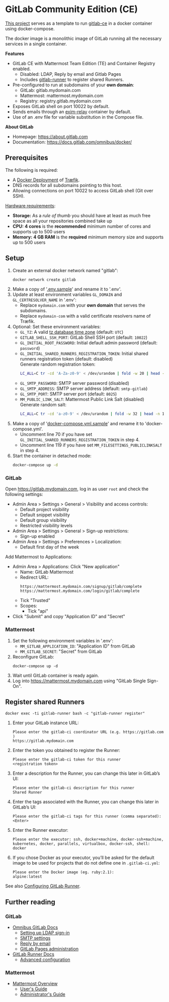 # GitLab Community Edition (CE)

[This project](https://gitlab.b-data.ch/docker/deployments/gitlab-ce) serves as
a template to run [gitlab-ce](https://hub.docker.com/r/gitlab/gitlab-ce) in a
docker container using docker-compose.

The docker image is a monolithic image of GitLab running all the necessary
services in a single container.

**Features**

*  GitLab CE with Mattermost Team Edition (TE) and Container Registry enabled.
    *  Disabled: LDAP, Reply by email and Gitlab Pages
    *  Includes [gitlab-runner](https://hub.docker.com/r/gitlab/gitlab-runner)
       to register shared Runners.
*  Pre-configured to run at subdomains of your **own domain**:
    *  GitLab: gitlab.mydomain.com
    *  Mattermost: mattermost.mydomain.com
    *  Registry: registry.gitlab.mydomain.com
*  Exposes GitLab shell on port 10022 by default.
*  Sends emails through an
   [exim-relay](https://hub.docker.com/r/devture/exim-relay) container by
   default.
*  Use of an .env file for variable substitution in the Compose file.

**About GitLab**

*  Homepage: https://about.gitlab.com
*  Documentation: https://docs.gitlab.com/omnibus/docker/

## Prerequisites

The following is required:

*  A [Docker Deployment](https://gitlab.b-data.ch/docker/deployments) of
   [Træfik](https://gitlab.b-data.ch/docker/deployments/traefik).
*  DNS records for all subdomains pointing to this host.
*  Allowing connections on port 10022 to access GitLab shell (Git over SSH).

[Hardware requirements](https://docs.gitlab.com/ee/install/requirements.html#hardware-requirements):

*  **Storage:** As a _rule of thumb_ you should have at least as much free space as
   all your repositories combined take up
*  **CPU:** **4 cores** is the **recommended** minimum number of cores and supports
   up to 500 users
*  **Memory:** **4 GB RAM** is the **required** minimum memory size and supports up
   to 500 users

## Setup

1.  Create an external docker network named "gitlab":  
    ```bash
    docker network create gitlab
    ```
1.  Make a copy of '[.env.sample](.env.sample)' and rename it to '.env'.
1.  Update at least environment variables `GL_DOMAIN` and
    `GL_CERTRESOLVER_NAME` in '.env':
    *  Replace `mydomain.com` with your **own domain** that serves the
       subdomains.
    *  Replace `mydomain-com` with a valid certificate resolvers name of Træfik.
1.  Optional: Set these environment variables:
    *  `GL_TZ`: A valid [tz database time zone](https://en.wikipedia.org/wiki/List_of_tz_database_time_zones)
        (default: `UTC`)
    *  `GITLAB_SHELL_SSH_PORT`: GitLab Shell SSH port (default: `10022`)
    *  `GL_INITIAL_ROOT_PASSWORD`: Initial default admin password (default:
        `password`)
    *  `GL_INITIAL_SHARED_RUNNERS_REGISTRATION_TOKEN`: Initial shared runners
        registration token (default: disabled)  
        Generate random registration token:  
        ```bash
        LC_ALL=C tr -cd 'A-Za-z0-9' < /dev/urandom | fold -w 20 | head -n 1
        ```
    *  `GL_SMTP_PASSWORD`: SMTP server password (disabled)
    *  `GL_SMTP_ADDRESS`: SMTP server address (default: `smtp-gitlab`)
    *  `GL_SMTP_PORT`: SMTP server port (default: `8025`)
    *  `MM_PUBLIC_LINK_SALT`: Mattermost Public Link Salt (disabled)  
        Generate random salt:  
        ```bash
        LC_ALL=C tr -cd 'a-z0-9' < /dev/urandom | fold -w 32 | head -n 1
        ```
1.  Make a copy of '[docker-compose.yml.sample](docker-compose.yml.sample)' and
    rename it to 'docker-compose.yml'.
    *  Uncomment line 70 if you have set
       `GL_INITIAL_SHARED_RUNNERS_REGISTRATION_TOKEN` in step 4.
    *  Uncomment line 119 if you have set `MM_FILESETTINGS_PUBLICLINKSALT` in
       step 4.
1.  Start the container in detached mode:  
    ```bash
    docker-compose up -d
    ```

### GitLab

Open https://gitlab.mydomain.com, log in as user `root` and check the following
settings:

*  Admin Area > Settings > General > Visibility and access controls:
    *  Default project visibility
    *  Default snippet visibility
    *  Default group visibility
    *  Restricted visibility levels
*  Admin Area > Settings > General > Sign-up restrictions:
    *  Sign-up enabled
*  Admin Area > Settings > Preferences > Localization:
    *  Default first day of the week

Add Mattermost to Applications:

*  Admin Area > Applications: Click "New application"
    *  Name: GitLab Mattermost
    *  Redirect URL:
        ```
        https://mattermost.mydomain.com/signup/gitlab/complete
        https://mattermost.mydomain.com/login/gitlab/complete
        ```
    *  Tick "Trusted"
    *  Scopes:
        *  Tick "api"
*  Click "Submit" and copy "Application ID" and "Secret"

### Mattermost

1.  Set the following environment variables in '.env':
    *  `MM_GITLAB_APPLICATION_ID`: "Application ID" from GitLab
    *  `MM_GITLAB_SECRET`: "Secret" from GitLab
1.  Reconfigure GitLab:  
    ```shell
    docker-compose up -d
    ```
1. Wait until GitLab container is ready again.
1. Log into https://mattermost.mydomain.com using "GitLab Single Sign-On".

## Register shared Runners

```shell
docker exec -ti gitlab-runner bash -c "gitlab-runner register"
```

1.  Enter your GitLab instance URL:
    ```
    Please enter the gitlab-ci coordinator URL (e.g. https://gitlab.com )
    https://gitlab.mydomain.com
    ```
1.  Enter the token you obtained to register the Runner:
    ```
    Please enter the gitlab-ci token for this runner
    <registration token>
    ```
1.  Enter a description for the Runner, you can change this later in GitLab’s UI:
    ```
    Please enter the gitlab-ci description for this runner
    Shared Runner
    ```
1.  Enter the tags associated with the Runner, you can change this later in
    GitLab’s UI:
    ```
    Please enter the gitlab-ci tags for this runner (comma separated):
    <Enter>
    ```
1.  Enter the Runner executor:
    ```
    Please enter the executor: ssh, docker+machine, docker-ssh+machine, kubernetes, docker, parallels, virtualbox, docker-ssh, shell:
    docker
    ```
1.  If you chose Docker as your executor, you’ll be asked for the default image
    to be used for projects that do not define one in `.gitlab-ci.yml`:
    ```
    Please enter the Docker image (eg. ruby:2.1):
    alpine:latest
    ```
See also
[Configuring GitLab Runner](https://docs.gitlab.com/runner/configuration/).

## Further reading

### GitLab

*  [Omnibus GitLab Docs](https://docs.gitlab.com/omnibus/)
    *  [Setting up LDAP sign-in](https://docs.gitlab.com/ce/administration/auth/ldap/index.html)
    *  [SMTP settings](https://docs.gitlab.com/omnibus/settings/smtp.html)
    *  [Reply by email](https://docs.gitlab.com/ce/administration/reply_by_email.html)
    *  [GitLab Pages administration](https://docs.gitlab.com/ce/administration/pages/)
*  [GitLab Runner Docs](https://docs.gitlab.com/runner/)
    *  [Advanced configuration](https://docs.gitlab.com/runner/configuration/advanced-configuration.html)

### Mattermost

*  [Mattermost Overview](https://docs.mattermost.com/overview/index.html)
    *  [User's Guide](https://docs.mattermost.com/guides/user.html)
    *  [Administrator's Guide](https://docs.mattermost.com/guides/administrator.html)
